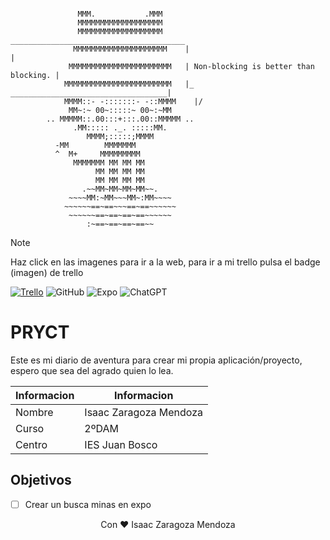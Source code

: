 
```

               MMM.           .MMM
               MMMMMMMMMMMMMMMMMMM
               MMMMMMMMMMMMMMMMMMM      _______________________________________
              MMMMMMMMMMMMMMMMMMMMM    |                                       |
             MMMMMMMMMMMMMMMMMMMMMMM   | Non-blocking is better than blocking. |
            MMMMMMMMMMMMMMMMMMMMMMMM   |_   ___________________________________|
            MMMM::- -:::::::- -::MMMM    |/
             MM~:~ 00~:::::~ 00~:~MM
        .. MMMMM::.00:::+:::.00::MMMMM ..
              .MM::::: ._. :::::MM.
                 MMMM;:::::;MMMM
          -MM        MMMMMMM
          ^  M+     MMMMMMMMM
              MMMMMMM MM MM MM
                   MM MM MM MM
                   MM MM MM MM
                .~~MM~MM~MM~MM~~.
             ~~~~MM:~MM~~~MM~:MM~~~~
            ~~~~~~==~==~~~==~==~~~~~~
             ~~~~~~==~==~==~==~~~~~~
                 :~==~==~==~==~~
```

> [!NOTE]  
> Haz click en las imagenes para ir a la web, para ir a mi trello pulsa el badge (imagen) de trello

[![Trello](https://img.shields.io/badge/Trello-%23026AA7.svg?style=for-the-badge&logo=Trello&logoColor=white)](https://trello.com/invite/b/68c121918a7d2d86bd94001d/ATTI774806f056f3e6d12b84b0cb2c2bbdc485CB7F40/mi-pryct-isaac) ![GitHub](https://img.shields.io/badge/github-%23121011.svg?style=for-the-badge&logo=github&logoColor=white) ![Expo](https://img.shields.io/badge/expo-1C1E24?style=for-the-badge&logo=expo&logoColor=#D04A37) ![ChatGPT](https://img.shields.io/badge/chatGPT-74aa9c?style=for-the-badge&logo=openai&logoColor=white)

# PRYCT

Este es mi diario de aventura para crear mi propia aplicación/proyecto, espero que sea del agrado quien lo lea.

| Informacion | Informacion |
| --- | --- |
| Nombre | Isaac Zaragoza Mendoza |
| Curso | 2ºDAM |
| Centro | IES Juan Bosco |

## Objetivos

- [ ] Crear un busca minas en expo

<div align="center">Con ❤️ Isaac Zaragoza Mendoza</div>

